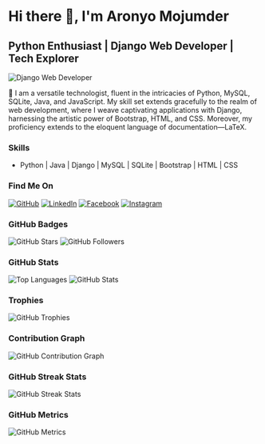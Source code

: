 # Hi there 👋, I'm Aronyo Mojumder
## Python Enthusiast | Django Web Developer | Tech Explorer

![Django Web Developer](https://arturssmirnovs.github.io/github-profile-readme-generator/images/git_banner.png)

🚀 I am a versatile technologist, fluent in the intricacies of Python, MySQL, SQLite, Java, and JavaScript. My skill set extends gracefully to the realm of web development, where I weave captivating applications with Django, harnessing the artistic power of Bootstrap, HTML, and CSS. Moreover, my proficiency extends to the eloquent language of documentation—LaTeX.

### Skills
- Python | Java | Django | MySQL | SQLite | Bootstrap | HTML | CSS

### Find Me On
[![GitHub](https://img.shields.io/badge/GitHub-aronyo24-181717?style=flat&logo=github&logoColor=white)](https://github.com/aronyo24)
[![LinkedIn](https://img.shields.io/badge/LinkedIn-aronyo--mojumder-0077B5?style=flat&logo=linkedin&logoColor=white)](https://www.linkedin.com/in/aronyo-mojumder/)
[![Facebook](https://img.shields.io/badge/Facebook-aronyo__mojumder-1877F2?style=flat&logo=facebook&logoColor=white)](https://www.facebook.com/aronyo_mojumder)
[![Instagram](https://img.shields.io/badge/Instagram-aronyo__mojumder-E4405F?style=flat&logo=instagram&logoColor=white)](https://www.instagram.com/aronyo_mojumder/)

### GitHub Badges
![GitHub Stars](https://img.shields.io/github/stars/aronyo24?style=social)
![GitHub Followers](https://img.shields.io/github/followers/aronyo24?style=social)

### GitHub Stats
![Top Languages](https://github-readme-stats.vercel.app/api/top-langs/?username=aronyo24&layout=compact)
![GitHub Stats](https://github-readme-stats.vercel.app/api?username=aronyo24&show_icons=true&count_private=true)

### Trophies
![GitHub Trophies](https://github-profile-trophy.vercel.app/?username=aronyo24)

### Contribution Graph
![GitHub Contribution Graph](https://activity-graph.herokuapp.com/graph?username=aronyo24)
### GitHub Streak Stats
![GitHub Streak Stats](https://streak-stats.demolab.com/?user=aronyo24)

### GitHub Metrics
![GitHub Metrics](https://metrics.lecoq.io/aronyo24)
